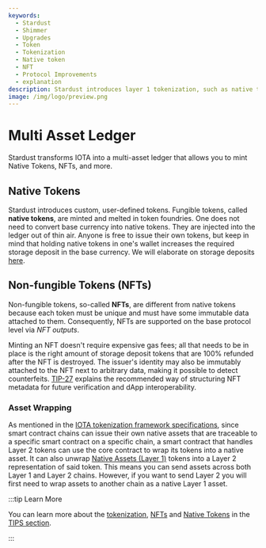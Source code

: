 ```yaml
---
keywords:
  - Stardust
  - Shimmer
  - Upgrades
  - Token
  - Tokenization
  - Native token
  - NFT
  - Protocol Improvements
  - explanation
description: Stardust introduces layer 1 tokenization, such as native tokens and NFTs.
image: /img/logo/preview.png
---
```


# Multi Asset Ledger

Stardust transforms IOTA into a multi-asset ledger that allows you to mint Native Tokens, NFTs, and more.

## Native Tokens

Stardust introduces custom, user-defined tokens. Fungible tokens, called **native tokens**, are minted and melted in
token
foundries. One does not need to convert base currency into native tokens. They are injected into the ledger out of thin
air. Anyone is free to issue their own tokens, but keep in mind that holding native tokens in one's wallet increases the
required storage deposit in the base currency. We will elaborate on storage deposits [here](storage-deposit.md).

## Non-fungible Tokens (NFTs)

Non-fungible tokens, so-called **NFTs**, are different from native tokens because each token must be unique and must
have
some immutable data attached to them. Consequently, NFTs are supported on the base protocol level via _NFT outputs_.

Minting an NFT doesn't require expensive gas fees; all that needs to be in place is the right amount of storage deposit
tokens that are 100% refunded after the NFT is destroyed. The issuer's identity may also be immutably attached to the NFT next to arbitrary data, making it possible to detect
counterfeits. [TIP-27](/tips/tips/TIP-0027)
explains the recommended way of structuring NFT metadata for future verification and dApp interoperability.

### Asset Wrapping

As mentioned in
the [IOTA tokenization framework specifications](https://blog.iota.org/iota-tokenization-framework-specifications/#asset-wrapping),
since smart contract chains can issue their own native assets that are traceable to a specific smart contract on a specific chain, a smart contract that handles Layer 2 tokens can use the core contract to wrap its tokens into a native
asset. It can also unwrap [Native Assets (Layer 1)](#digital-native-assets) tokens into a Layer 2 representation of said
token. This means you can send assets across both Layer 1 and Layer 2 chains. However, if you want to send Layer 2
you will first need to wrap assets to another chain as a native Layer 1 asset.

:::tip Learn More

You can learn more about the [tokenization](/tips/tips/TIP-0018),
[NFTs](/tips/tips/TIP-0027) and [Native Tokens](/tips/tips/TIP-0030/) in
the [TIPS section](../tips.md).

:::
